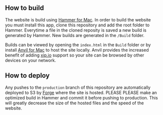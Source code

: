 ## How to build

The website is build using [Hammer for Mac](http://hammerformac.com/). In order to build the website you must install this app, clone this repository and add the root folder to Hammer. Everytime a file in the cloned reposity is saved a new build is generated by Hammer. New builds are generated in the ``/Build`` folder.

Builds can be viewed by opening the ``index.html`` in the ``Build`` folder or by install [Anvil for Mac](http://anvilformac.com/) to host the site locally. Anvil provides the increased benefit of adding [xip.io](http://xip.io/) support so your site can be browsed by other devices on your network.

## How to deploy

Any pushes to the ``production`` branch of this repository are automatically deployed to S3 by [Forge](https://getforge.com/) where the site is hosted. PLEASE PLEASE make an optimized build in Hammer and commit it before pushing to production. This will greatly decrease the size of the hosted files and the speed of the website.
